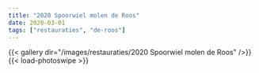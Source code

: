 ```yaml
---
title: "2020 Spoorwiel molen de Roos"
date: 2020-03-01
tags: ["restauraties", "de-roos"]
---
```


{{< gallery dir="/images/restauraties/2020 Spoorwiel molen de Roos" />}}
{{< load-photoswipe >}}